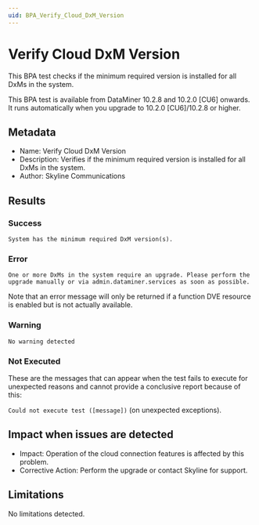 ```yaml
---
uid: BPA_Verify_Cloud_DxM_Version
---
```


# Verify Cloud DxM Version

This BPA test checks if the minimum required version is installed for all DxMs in the system.

This BPA test is available from DataMiner 10.2.8 and 10.2.0 [CU6] onwards. It runs automatically when you upgrade to 10.2.0 [CU6]/10.2.8 or higher.

## Metadata

- Name: Verify Cloud DxM Version
- Description: Verifies if the minimum required version is installed for all DxMs in the system.
- Author: Skyline Communications

## Results

### Success

`System has the minimum required DxM version(s).`

### Error

`One or more DxMs in the system require an upgrade. Please perform the upgrade manually or via admin.dataminer.services as soon as possible.`

Note that an error message will only be returned if a function DVE resource is enabled but is not actually available.

### Warning

`No warning detected`

### Not Executed

These are the messages that can appear when the test fails to execute for unexpected reasons and cannot provide a conclusive report because of this:

`Could not execute test ([message])` (on unexpected exceptions).

## Impact when issues are detected

- Impact: Operation of the cloud connection features is affected by this problem.
- Corrective Action: Perform the upgrade or contact Skyline for support.

## Limitations

No limitations detected.
